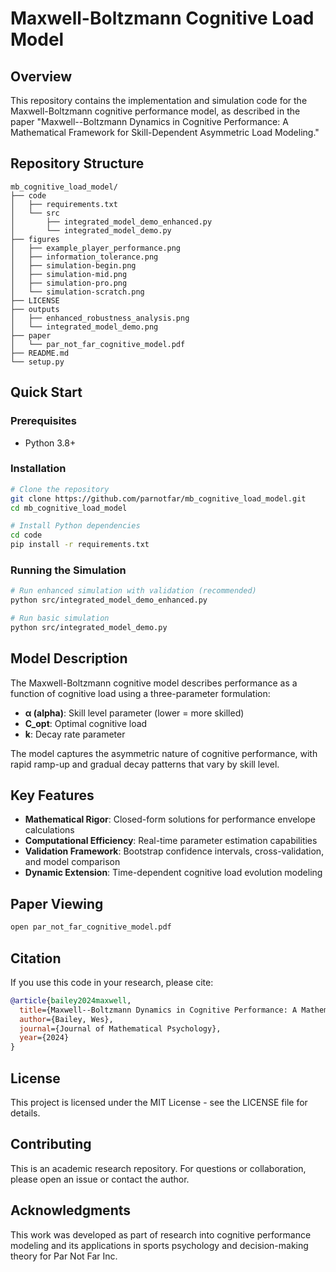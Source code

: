 # Maxwell-Boltzmann Cognitive Load Model

## Overview

This repository contains the implementation and simulation code for the Maxwell-Boltzmann cognitive performance model, as described in the paper "Maxwell--Boltzmann Dynamics in Cognitive Performance: A Mathematical Framework for Skill-Dependent Asymmetric Load Modeling."

## Repository Structure

```
mb_cognitive_load_model/
├── code
│   ├── requirements.txt
│   └── src
│       ├── integrated_model_demo_enhanced.py
│       └── integrated_model_demo.py
├── figures
│   ├── example_player_performance.png
│   ├── information_tolerance.png
│   ├── simulation-begin.png
│   ├── simulation-mid.png
│   ├── simulation-pro.png
│   └── simulation-scratch.png
├── LICENSE
├── outputs
│   ├── enhanced_robustness_analysis.png
│   └── integrated_model_demo.png
├── paper
│   └── par_not_far_cognitive_model.pdf
├── README.md
└── setup.py
```

## Quick Start

### Prerequisites
- Python 3.8+

### Installation
```bash
# Clone the repository
git clone https://github.com/parnotfar/mb_cognitive_load_model.git
cd mb_cognitive_load_model

# Install Python dependencies
cd code
pip install -r requirements.txt
```

### Running the Simulation
```bash
# Run enhanced simulation with validation (recommended)
python src/integrated_model_demo_enhanced.py

# Run basic simulation
python src/integrated_model_demo.py
```

## Model Description

The Maxwell-Boltzmann cognitive model describes performance as a function of cognitive load using a three-parameter
formulation:

- **α (alpha)**: Skill level parameter (lower = more skilled)
- **C_opt**: Optimal cognitive load
- **k**: Decay rate parameter

The model captures the asymmetric nature of cognitive performance, with rapid ramp-up and gradual decay patterns that
vary by skill level.

## Key Features

- **Mathematical Rigor**: Closed-form solutions for performance envelope calculations
- **Computational Efficiency**: Real-time parameter estimation capabilities
- **Validation Framework**: Bootstrap confidence intervals, cross-validation, and model comparison
- **Dynamic Extension**: Time-dependent cognitive load evolution modeling

## Paper Viewing

```bash
open par_not_far_cognitive_model.pdf
```

## Citation

If you use this code in your research, please cite:

```bibtex
@article{bailey2024maxwell,
  title={Maxwell--Boltzmann Dynamics in Cognitive Performance: A Mathematical Framework for Skill-Dependent Asymmetric Load Modeling},
  author={Bailey, Wes},
  journal={Journal of Mathematical Psychology},
  year={2024}
}
```

## License

This project is licensed under the MIT License - see the LICENSE file for details.

## Contributing

This is an academic research repository. For questions or collaboration, please open an issue or contact the author.

## Acknowledgments

This work was developed as part of research into cognitive performance modeling and its applications in sports
psychology and decision-making theory for Par Not Far Inc.